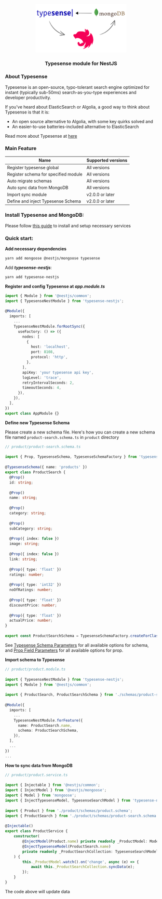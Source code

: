 <div align="center">
    <img src="https://raw.githubusercontent.com/hainguyen27798/typesense-nestjs/main/images/overview.png" width="300px" alt="typesense-nestjs"><br/>
    <h3>Typesense module for NestJS</h3>
</div>

### About Typesense

Typesense is an open-source, typo-tolerant search engine optimized for instant (typically sub-50ms) search-as-you-type experiences and developer productivity.

If you've heard about ElasticSearch or Algolia, a good way to think about Typesense is that it is:
- An open source alternative to Algolia, with some key quirks solved and
- An easier-to-use batteries-included alternative to ElasticSearch

Read more about Typesense at [here](https://typesense.org/docs/overview/what-is-typesense.html)

### Main Feature

| Name                                 | Supported versions |
|--------------------------------------|--------------------|
| Register typesense global            | All versions       |
| Register schema for specified module | All versions       |
| Auto migrate schemas                 | All versions       |
| Auto sync data from MongoDB          | All versions       |
| Import sync module                   | v2.0.0 or later    |
| Define and inject Typesense Schema   | v2.0.0 or later    |

### Install Typesense and MongoDB:

Please follow [this guide](https://github.com/hainguyen27798/typesense-nestjs/blob/main/INSTALL.md) to install and setup necessary services

### Quick start:

**Add necessary dependencies**

```sh
yarn add mongoose @nestjs/mongoose typesense
```

Add ___typesense-nestjs___:

```sh
yarn add typesense-nestjs
```

**Register and config Typesense at ___app.module.ts___**

```ts
import { Module } from '@nestjs/common';
import { TypesenseNestModule } from 'typesense-nestjs';

@Module({
  imports: [
    ...
    TypesenseNestModule.forRootSync({
      useFactory: () => ({
        nodes: [
          {
            host: 'localhost',
            port: 8108,
            protocol: 'http',
          },
        ],
        apiKey: 'your typesense api key',
        logLevel: 'trace',
        retryIntervalSeconds: 2,
        timeoutSeconds: 4,
      }),
    }),
  ],
})
export class AppModule {}
```

**Define new Typesense Schema**

Please create a new schema file. Here's how you can create a new schema file named `product-search.schema.ts` in `product` directory

```ts
// product/product-search.schema.ts

import { Prop, TypesenseSchema, TypesenseSchemaFactory } from 'typesense-nestjs';

@TypesenseSchema({ name: 'products' })
export class ProductSearch {
  @Prop()
  id: string;

  @Prop()
  name: string;

  @Prop()
  category: string;

  @Prop()
  subCategory: string;

  @Prop({ index: false })
  image: string;

  @Prop({ index: false })
  link: string;

  @Prop({ type: 'float' })
  ratings: number;

  @Prop({ type: 'int32' })
  noOfRatings: number;

  @Prop({ type: 'float' })
  discountPrice: number;

  @Prop({ type: 'float' })
  actualPrice: number;
}

export const ProductSearchSchema = TypesenseSchemaFactory.createForClass(ProductSearch);
```

See [Typesense Schema Parameters](https://typesense.org/docs/26.0/api/collections.html#schema-parameters) for all available options for schema, and [Prop Field Parameters](https://typesense.org/docs/26.0/api/collections.html#field-parameters) for all available options for prop.

**Import schema to Typesense**

```ts
// product/product.module.ts

import { TypesenseNestModule } from 'typesense-nestjs';
import { Module } from '@nestjs/common';

import { ProductSearch, ProductSearchSchema } from './schemas/product-search.schema';

@Module({
  imports: [
    ...
    TypesenseNestModule.forFeature({
      name: ProductSearch.name,
      schema: ProductSearchSchema,
    }),
  ],
  ...
})
...
```

**How to sync data from MongoDB**

```ts
// product/product.service.ts

import { Injectable } from '@nestjs/common';
import { InjectModel } from '@nestjs/mongoose';
import { Model } from 'mongoose';
import { InjectTypesenseModel, TypesenseSearchModel } from 'typesense-nestjs';

import { Product } from './product/schemas/product.schema';
import { ProductSearch } from './product/schemas/product-search.schema';

@Injectable()
export class ProductService {
    constructor(
        @InjectModel(Product.name) private readonly _ProductModel: Model<Product>,
        @InjectTypesenseModel(ProductSearch.name)
        private readonly _ProductSearchCollection: TypesenseSearchModel<ProductSearch>,
    ) {
        this._ProductModel.watch().on('change', async (e) => {
            await this._ProductSearchCollection.syncData(e);
        });
    }
}
```

The code above will update data
